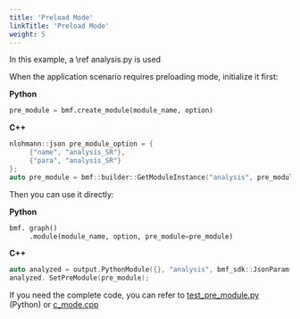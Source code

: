 ```yaml
---
title: 'Preload Mode'
linkTitle: 'Preload Mode'
weight: 5
---
```


In this example, a \ref analysis.py is used

When the application scenario requires preloading mode, initialize it first:

**Python**
```python
pre_module = bmf.create_module(module_name, option)
```
**C++**
```cpp
nlohmann::json pre_module_option = {
     {"name", "analysis_SR"},
     {"para", "analysis_SR"}
};
auto pre_module = bmf::builder::GetModuleInstance("analysis", pre_module_option.dump());
```

Then you can use it directly:

**Python**
```python
bmf. graph()
     .module(module_name, option, pre_module=pre_module)
```
**C++**
```cpp
auto analyzed = output.PythonModule({}, "analysis", bmf_sdk::JsonParam());
analyzed. SetPreModule(pre_module);
```

If you need the complete code, you can refer to [test_pre_module.py](#tbytodo-1) (Python) or  [c_mode.cpp](#tbytodo-2)